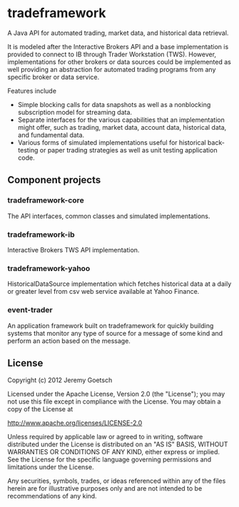 tradeframework
==============

A Java API for automated trading, market data, and historical data retrieval.

It is modeled after the Interactive Brokers API and a base implementation is provided
to connect to IB through Trader Workstation (TWS). However, implementations for other
brokers or data sources could be implemented as well providing an abstraction for
automated trading programs from any specific broker or data service.

Features include
 * Simple blocking calls for data snapshots as well as a nonblocking subscription model
   for streaming data.
 * Separate interfaces for the various capabilities that an implementation might offer,
   such as trading, market data, account data, historical data, and fundamental data.
 * Various forms of simulated implementations useful for historical back-testing or paper
   trading strategies as well as unit testing application code.

Component projects
-----------

### tradeframework-core
The API interfaces, common classes and simulated implementations.

### tradeframework-ib
Interactive Brokers TWS API implementation.

### tradeframework-yahoo
HistoricalDataSource implementation which fetches historical data at a daily
or greater level from csv web service available at Yahoo Finance.

### event-trader
An application framework built on tradeframework for quickly building systems that
monitor any type of source for a message of some kind and perform an action based
on the message.

License
-------
Copyright (c) 2012 Jeremy Goetsch
 
Licensed under the Apache License, Version 2.0 (the "License");
you may not use this file except in compliance with the License.
You may obtain a copy of the License at
 
http://www.apache.org/licenses/LICENSE-2.0
 
Unless required by applicable law or agreed to in writing, software
distributed under the License is distributed on an "AS IS" BASIS,
WITHOUT WARRANTIES OR CONDITIONS OF ANY KIND, either express or implied.
See the License for the specific language governing permissions and
limitations under the License.

Any securities, symbols, trades, or ideas referenced within any of the files
herein are for illustrative purposes only and are not intended to be recommendations
of any kind.
